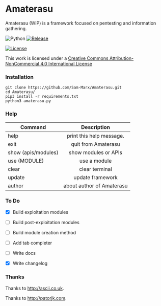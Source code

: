 # Amaterasu
Amaterasu (WIP) is a framework focused on pentesting and information gathering.

![Python](https://img.shields.io/badge/python-3.4%2B-brightgreen.svg) [![Release](https://img.shields.io/badge/release-v1.6-blue.svg)](https://github.com/Sam-Marx/Amaterasu/releases)

[![License](https://i.creativecommons.org/l/by-nc/4.0/88x31.png)](http://creativecommons.org/licenses/by-nc/4.0/)

This work is licensed under a <a rel="license" href="http://creativecommons.org/licenses/by-nc/4.0/">Creative Commons Attribution-NonCommercial 4.0 International License</a>

### Installation
```
git clone https://github.com/Sam-Marx/Amaterasu.git
cd Amaterasu/
pip3 install -r requirements.txt
python3 amaterasu.py
```

### Help
| Command       | Description   |
| ------------- |:-------------:|
| help          | print this help message. |
| exit          | quit from Amaterasu      |
| show (apis/modules) 	| show modules or APIs      |
| use (MODULE) 	| use a module      |
| clear			| clear terminal	|
| update		| update framework 	|
| author		| about author of Amaterasu |

### To Do

- [x] Build exploitation modules

- [ ] Build post-exploitation modules

- [ ] Build module creation method

- [ ] Add tab completer

- [ ] Write docs

- [x] Write changelog

### Thanks
Thanks to http://ascii.co.uk.

Thanks to http://patorjk.com.
